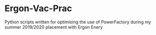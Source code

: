 # Ergon-Vac-Prac
Python scripts written for optimising the use of PowerFactory during my summer 2019/2020 placement with Ergon Enery
